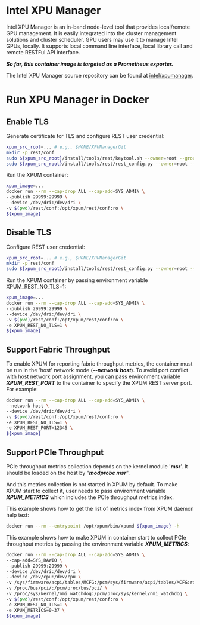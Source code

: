 # Intel XPU Manager
Intel XPU Manager is an in-band node-level tool that provides local/remote GPU management. It is easily integrated into the cluster management solutions and cluster scheduler. GPU users may use it to manage Intel GPUs, locally. 
It supports local command line interface, local library call and remote RESTFul API interface.

***So far, this container image is targeted as a Prometheus exporter.***

The Intel XPU Manager source repository can be found at [intel/xpumanager](https://github.com/intel/xpumanager/).

# Run XPU Manager in Docker

## Enable TLS
Generate certificate for TLS and configure REST user credential:
```sh
xpum_src_root=... # e.g., $HOME/XPUManagerGit
mkdir -p rest/conf
sudo ${xpum_src_root}/install/tools/rest/keytool.sh --owner=root --group=root
sudo ${xpum_src_root}/install/tools/rest/rest_config.py --owner=root --group=root
```
Run the XPUM container:
```sh
xpum_image=...
docker run --rm --cap-drop ALL --cap-add=SYS_ADMIN \
--publish 29999:29999 \
--device /dev/dri:/dev/dri \
-v $(pwd)/rest/conf:/opt/xpum/rest/conf:ro \
${xpum_image}
```

## Disable TLS
Configure REST user credential:
```sh
xpum_src_root=... # e.g., $HOME/XPUManagerGit
mkdir -p rest/conf
sudo ${xpum_src_root}/install/tools/rest/rest_config.py --owner=root --group=root
```
Run the XPUM container by passing environment variable XPUM_REST_NO_TLS=1:
```sh
xpum_image=...
docker run --rm --cap-drop ALL --cap-add=SYS_ADMIN \
--publish 29999:29999 \
--device /dev/dri:/dev/dri \
-v $(pwd)/rest/conf:/opt/xpum/rest/conf:ro \
-e XPUM_REST_NO_TLS=1 \
${xpum_image}
```

## Support Fabric Throughput
To enable XPUM for reporting fabric throughput metrics, the container must be run in the 'host' network mode (***--network host***).
To avoid port conflict with host network port assignment, you can pass environment variable ***XPUM_REST_PORT*** to the container to specify the XPUM REST server port. For example:


```sh
docker run --rm --cap-drop ALL --cap-add=SYS_ADMIN \
--network host \
--device /dev/dri:/dev/dri \
-v $(pwd)/rest/conf:/opt/xpum/rest/conf:ro \
-e XPUM_REST_NO_TLS=1 \
-e XPUM_REST_PORT=12345 \
${xpum_image}
```

## Support PCIe Throughput
PCIe throughput metrics collection depends on the kernel module '**msr**'. It should be loaded on the host by "***modprobe msr***".  

And this metrics collection is not started in XPUM by default. To make XPUM start to collect it, user needs to pass environment variable ***XPUM_METRICS*** which includes the PCIe throughput metrics index.  

This example shows how to get the list of metrics index from XPUM daemon help text:
```sh
docker run --rm --entrypoint /opt/xpum/bin/xpumd ${xpum_image} -h
```
This example shows how to make XPUM in container start to collect PCIe throughput metrics by passing the environment variable ***XPUM_METRICS***:
```sh
docker run --rm --cap-drop ALL --cap-add=SYS_ADMIN \
--cap-add=SYS_RAWIO \
--publish 29999:29999 \
--device /dev/dri:/dev/dri \
--device /dev/cpu:/dev/cpu \
-v /sys/firmware/acpi/tables/MCFG:/pcm/sys/firmware/acpi/tables/MCFG:ro \
-v /proc/bus/pci/:/pcm/proc/bus/pci/ \
-v /proc/sys/kernel/nmi_watchdog:/pcm/proc/sys/kernel/nmi_watchdog \
-v $(pwd)/rest/conf:/opt/xpum/rest/conf:ro \
-e XPUM_REST_NO_TLS=1 \
-e XPUM_METRICS=0-37 \
${xpum_image}
```
